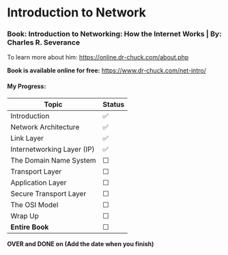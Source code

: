 # Introduction to Network

### Book: Introduction to Networking: How the Internet Works | By: Charles R. Severance

To learn more about him: <https://online.dr-chuck.com/about.php>

**Book is available online for free:** <https://www.dr-chuck.com/net-intro/>

#### My Progress:

| Topic                      | Status |
| -------------------------- | ------ |
| Introduction               | ✅     |
| Network Architecture       | ✅     |
| Link Layer                 | ✅     |
| Internetworking Layer (IP) | ✅     |
| The Domain Name System     | ☐      |
| Transport Layer            | ☐      |
| Application Layer          | ☐      |
| Secure Transport Layer     | ☐      |
| The OSI Model              | ☐      |
| Wrap Up                    | ☐      |
| **Entire Book**            | ☐      |

**OVER and DONE on (Add the date when you finish)**
